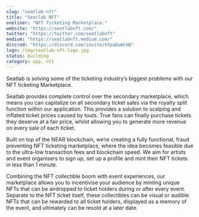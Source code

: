 ```yaml
---
slug: "seatlab-nft"
title: "Seatlab NFT"
oneliner: "NFT Ticketing Marketplace."
website: "https://seatlabnft.com/"
twitter: "https://twitter.com/seatlabnft"
medium: "https://seatlabnft.medium.com/"
discrod: "https://discord.com/invite/kTpaEwACHQ"
logo: /img/seatlab-nft-logo.jpg
status: building
category: app, nft
---
```


Seatlab is solving some of the ticketing industry’s biggest problems with our NFT ticketing Marketplace.

Seatlab provides complete control over the secondary marketplace, which means you can capitalize on all secondary ticket sales via the royalty split function within our application. This provides a solution to scalping and inflated ticket prices caused by touts. True fans can finally purchase tickets they deserve at a fair price, whilst allowing you to generate more revenue on every sale of each ticket.

Built on top of the NEAR blockchain, we’re creating a fully functional, fraud preventing NFT ticketing marketplace, where the idea becomes feasible due to the ultra-low transaction fees and blockchain speed. We aim for artists and event organisers to sign up, set up a profile and mint their NFT tickets in less than 1 minute.

Combining the NFT collectible boom with event experiences, our marketplace allows you to incentivise your audience by minting unique NFTs that can be airdropped to ticket holders during or after every event. Separate to the NFT ticket itself, these collectibles can be visual or audible NFTs that can be rewarded to all ticket holders, displayed as a memory of the event, and ultimately can be resold at a later date.